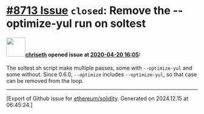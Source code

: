 # [\#8713 Issue](https://github.com/ethereum/solidity/issues/8713) `closed`: Remove the --optimize-yul run on soltest

#### <img src="https://avatars.githubusercontent.com/u/9073706?v=4" width="50">[chriseth](https://github.com/chriseth) opened issue at [2020-04-20 16:05](https://github.com/ethereum/solidity/issues/8713):

The soltest.sh script make multiple passes, some with `--optimize-yul` and some without. Since 0.6.0, ``--optimize`` includes ``--optimize-yul``, so that case can be removed from the loop.




-------------------------------------------------------------------------------



[Export of Github issue for [ethereum/solidity](https://github.com/ethereum/solidity). Generated on 2024.12.15 at 06:45:24.]
